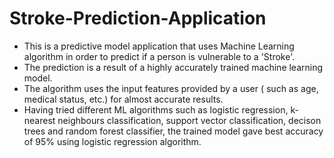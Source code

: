 # Stroke-Prediction-Application

* This is a predictive model application that uses Machine Learning algorithm in order to predict if a person is vulnerable to a 'Stroke'.
* The prediction is a result of a highly accurately trained machine learning model.
* The algorithm uses the input features provided by a user ( such as age, medical status, etc.) for almost accurate results.
* Having tried different ML algorithms such as logistic regression, k- nearest neighbours classification, support vector classification, decison trees and random forest classifier, the trained model gave best accuracy of 95% using logistic regression algorithm.      
 

